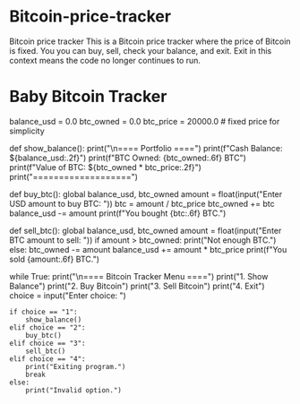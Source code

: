 # Bitcoin-price-tracker
Bitcoin price tracker
This is a Bitcoin price tracker where the price of Bitcoin is fixed. You you can buy, sell, check your balance, and exit. Exit in this context means the code no longer continues to run.
# Baby Bitcoin Tracker

balance_usd = 0.0
btc_owned = 0.0
btc_price = 20000.0  # fixed price for simplicity

def show_balance():
    print("\n==== Portfolio ====")
    print(f"Cash Balance: ${balance_usd:.2f}")
    print(f"BTC Owned: {btc_owned:.6f} BTC")
    print(f"Value of BTC: ${btc_owned * btc_price:.2f}")
    print("===================")

def buy_btc():
    global balance_usd, btc_owned
    amount = float(input("Enter USD amount to buy BTC: "))
    btc = amount / btc_price
    btc_owned += btc
    balance_usd -= amount
    print(f"You bought {btc:.6f} BTC.")

def sell_btc():
    global balance_usd, btc_owned
    amount = float(input("Enter BTC amount to sell: "))
    if amount > btc_owned:
        print("Not enough BTC.")
    else:
        btc_owned -= amount
        balance_usd += amount * btc_price
        print(f"You sold {amount:.6f} BTC.")

while True:
    print("\n==== Bitcoin Tracker Menu ====")
    print("1. Show Balance")
    print("2. Buy Bitcoin")
    print("3. Sell Bitcoin")
    print("4. Exit")
    choice = input("Enter choice: ")

    if choice == "1":
        show_balance()
    elif choice == "2":
        buy_btc()
    elif choice == "3":
        sell_btc()
    elif choice == "4":
        print("Exiting program.")
        break
    else:
        print("Invalid option.")
